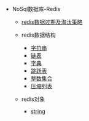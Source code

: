 * NoSql数据库-Redis
	* [redis数据过期及淘汰策略](redis/overdue.md)
	* redis数据结构
		* [字符串](redis/structure/string.md)
		* [链表](redis/structure/linklist.md)
		* [字典](redis/structure/hash.md)
		* [跳跃表](redis/structure/skiplist.md)
		* [整数集合](redis/structure/intset.md)
		* [压缩列表](redis/structure/ziplist.md)
		
	* redis对象
		* [string](redis/object/string.md)
